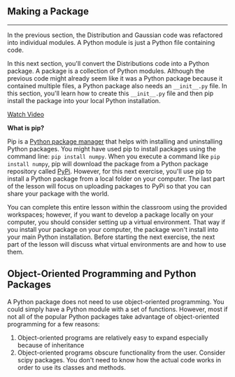Making a Package
---
---

In the previous section, the Distribution and Gaussian code was refactored into individual modules. A Python module is just a Python file containing code.

In this next section, you'll convert the Distributions code into a Python package. A package is a collection of Python modules. Although the previous code might already seem like it was a Python package because it contained multiple files, a Python package also needs an `__init__.py` file. In this section, you'll learn how to create this `__init__.py` file and then pip install the package into your local Python installation.

[Watch Video](https://www.youtube.com/watch?v=Hj2OBr1CGZM)

**What is pip?**

Pip is a [Python package manager](https://pip.pypa.io/en/stable/) that helps with installing and uninstalling Python packages. You might have used pip to install packages using the command line: `pip install numpy`. When you execute a command like `pip install numpy`, pip will download the package from a Python package repository called [PyPi](https://pypi.org/). However, for this next exercise, you'll use pip to install a Python package from a local folder on your computer. The last part of the lesson will focus on uploading packages to PyPi so that you can share your package with the world.

You can complete this entire lesson within the classroom using the provided workspaces; however, if you want to develop a package locally on your computer, you should consider setting up a virtual environment. That way if you install your package on your computer, the package won't install into your main Python installation. Before starting the next exercise, the next part of the lesson will discuss what virtual environments are and how to use them.

Object-Oriented Programming and Python Packages
---

A Python package does not need to use object-oriented programming. You could simply have a Python module with a set of functions. However, most if not all of the popular Python packages take advantage of object-oriented programming for a few reasons:

1. Object-oriented programs are relatively easy to expand especially because of inheritance
2. Object-oriented programs obscure functionality from the user. Consider scipy packages. You don't need to know how the actual code works in order to use its classes and methods.
